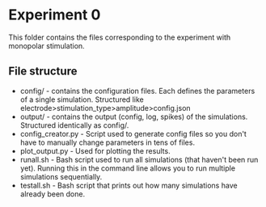 # Experiment 0

This folder contains the files corresponding to the experiment with monopolar stimulation.

## File structure

- config/ - contains the configuration files. Each defines the parameters of a single simulation. Structured like electrode>stimulation_type>amplitude>config.json
- output/ - contains the output (config, log, spikes) of the simulations. Structured identically as config/.
- config_creator.py - Script used to generate config files so you don't have to manually change parameters in tens of files.
- plot_output.py - Used for plotting the results.
- runall.sh - Bash script used to run all simulations (that haven't been run yet). Running this in the command line allows you to run multiple simulations sequentially.
- testall.sh - Bash script that prints out how many simulations have already been done.
